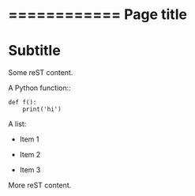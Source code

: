 ============
Page title
============

Subtitle
==========

Some reST content.

A Python function::

    def f():
        print('hi')

A list:

- Item 1

- Item 2

- Item 3

More reST content.